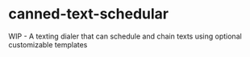 # canned-text-schedular
WIP - A texting dialer that can schedule and chain texts using optional customizable templates
